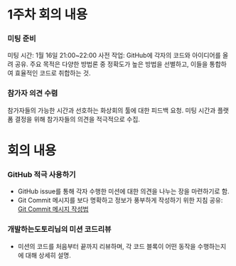 
# 1주차 회의 내용

### 미팅 준비
미팅 시간: 1월 16일 21:00~22:00
사전 작업: GitHub에 각자의 코드와 아이디어를 올려 공유. 주요 목적은 다양한 방법론 중 정확도가 높은 방법을 선별하고, 이들을 통합하여 효율적인 코드로 취합하는 것.

### 참가자 의견 수렴
참가자들의 가능한 시간과 선호하는 화상회의 툴에 대한 피드백 요청.
미팅 시간과 플랫폼 결정을 위해 참가자들의 의견을 적극적으로 수집.

# 회의 내용

### GitHub 적극 사용하기
- GitHub issue를 통해 각자 수행한 미션에 대한 의견을 나누는 장을 마련하기로 함.
- Git Commit 메시지를 보다 명확하고 정보가 풍부하게 작성하기 위한 지침 공유: [Git Commit 메시지 작성법](https://wzacorn.tistory.com/68)

### 개발하는도토리님의 미션 코드리뷰
- 미션의 코드를 처음부터 끝까지 리뷰하며, 각 코드 블록이 어떤 동작을 수행하는지에 대해 상세히 설명.

